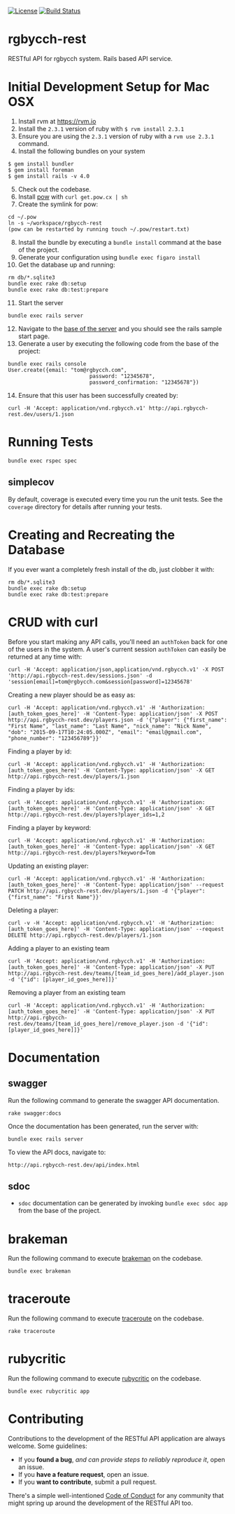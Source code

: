 [![License](http://img.shields.io/badge/license-MIT-green.svg?style=flat)](https://github.com/rgbycch/rgbycch-rest/blob/master/LICENSE)
[![Build Status](https://img.shields.io/travis/rgbycch/rgbycch-rest/master.svg?style=flat)](https://travis-ci.org/rgbycch/rgbycch-rest)
# rgbycch-rest
RESTful API for rgbycch system. Rails based API service.
# Initial Development Setup for Mac OSX
1. Install rvm at https://rvm.io
2. Install the `2.3.1` version of ruby with ```$ rvm install 2.3.1```
3. Ensure you are using the `2.3.1` version of ruby with a ```rvm use 2.3.1``` command.
4. Install the following bundles on your system
  ```
  $ gem install bundler
  $ gem install foreman
  $ gem install rails -v 4.0
  ```
5. Check out the codebase.
6. Install [pow](http://pow.cx) with ```curl get.pow.cx | sh```
7. Create the symlink for pow:
  ```
  cd ~/.pow
  ln -s ~/workspace/rgbycch-rest
  (pow can be restarted by running touch ~/.pow/restart.txt)
  ```
8. Install the bundle by executing a ```bundle install``` command at the base of the project.
9. Generate your configuration using ```bundle exec figaro install```
10. Get the database up and running:
  ```
  rm db/*.sqlite3
  bundle exec rake db:setup
  bundle exec rake db:test:prepare
  ```
11. Start the server
  ```
  bundle exec rails server
  ```
12. Navigate to the [base of the server](http://rgbycch-rest.dev) and you should see the rails sample start page.
13. Generate a user by executing the following code from the base of the project:
  ```
  bundle exec rails console
  User.create({email: "tom@rgbycch.com",
                            password: "12345678",
                            password_confirmation: "12345678"})
  ```
14. Ensure that this user has been successfully created by:
```
curl -H 'Accept: application/vnd.rgbycch.v1' http://api.rgbycch-rest.dev/users/1.json
```
# Running Tests
```bundle exec rspec spec```
## simplecov
By default, coverage is executed every time you run the unit tests. See the `coverage` directory for details after running your tests.
# Creating and Recreating the Database
If you ever want a completely fresh install of the db, just clobber it with:
```
rm db/*.sqlite3
bundle exec rake db:setup
bundle exec rake db:test:prepare
```
# CRUD with curl
Before you start making any API calls, you'll need an ```authToken``` back for one of the users in the system.
A user's current session ```authToken``` can easily be returned at any time with:
```
curl -H 'Accept: application/json,application/vnd.rgbycch.v1' -X POST 'http://api.rgbycch-rest.dev/sessions.json' -d 'session[email]=tom@rgbycch.com&session[password]=12345678'
```
Creating a new player should be as easy as:
```
curl -H 'Accept: application/vnd.rgbycch.v1' -H 'Authorization: [auth_token_goes_here]' -H 'Content-Type: application/json' -X POST http://api.rgbycch-rest.dev/players.json -d '{"player": {"first_name": "First Name", "last_name": "Last Name", "nick_name": "Nick Name", "dob": "2015-09-17T10:24:05.000Z", "email": "email@gmail.com", "phone_number": "123456789"}}'
```
Finding a player by id:
```
curl -H 'Accept: application/vnd.rgbycch.v1' -H 'Authorization: [auth_token_goes_here]' -H 'Content-Type: application/json' -X GET http://api.rgbycch-rest.dev/players/1.json
```
Finding a player by ids:
```
curl -H 'Accept: application/vnd.rgbycch.v1' -H 'Authorization: [auth_token_goes_here]' -H 'Content-Type: application/json' -X GET http://api.rgbycch-rest.dev/players?player_ids=1,2
```
Finding a player by keyword:
```
curl -H 'Accept: application/vnd.rgbycch.v1' -H 'Authorization: [auth_token_goes_here]' -H 'Content-Type: application/json' -X GET http://api.rgbycch-rest.dev/players?keyword=Tom
```
Updating an existing player:
```
curl -H 'Accept: application/vnd.rgbycch.v1' -H 'Authorization: [auth_token_goes_here]' -H 'Content-Type: application/json' --request PATCH http://api.rgbycch-rest.dev/players/1.json -d '{"player": {"first_name": "First Name"}}'
```
Deleting a player:
```
curl -v -H 'Accept: application/vnd.rgbycch.v1' -H 'Authorization: [auth_token_goes_here]' -H 'Content-Type: application/json' --request DELETE http://api.rgbycch-rest.dev/players/1.json
```
Adding a player to an existing team
```
curl -H 'Accept: application/vnd.rgbycch.v1' -H 'Authorization: [auth_token_goes_here]' -H 'Content-Type: application/json' -X PUT http://api.rgbycch-rest.dev/teams/[team_id_goes_here]/add_player.json -d '{"id": [player_id_goes_here]]}'
```
Removing a player from an existing team
```
curl -H 'Accept: application/vnd.rgbycch.v1' -H 'Authorization: [auth_token_goes_here]' -H 'Content-Type: application/json' -X PUT http://api.rgbycch-rest.dev/teams/[team_id_goes_here]/remove_player.json -d '{"id": [player_id_goes_here]]}'
```
# Documentation
## swagger
Run the following command to generate the swagger API documentation.
```
rake swagger:docs
```
Once the documentation has been generated, run the server with:
```
bundle exec rails server
```
To view the API docs, navigate to:
```
http://api.rgbycch-rest.dev/api/index.html
```
## sdoc
- `sdoc` documentation can be generated by invoking ```bundle exec sdoc app``` from the base of the project.

# brakeman
Run the following command to execute [brakeman](http://brakemanscanner.org/) on the codebase.
```
bundle exec brakeman
```
# traceroute
Run the following command to execute [traceroute](https://github.com/amatsuda/traceroute) on the codebase.
```
rake traceroute
```
# rubycritic
Run the following command to execute [rubycritic](https://github.com/whitesmith/rubycritic) on the codebase.
```
bundle exec rubycritic app
```
# Contributing
Contributions to the development of the RESTful API application are always welcome. Some guidelines:
- If you **found a bug**, _and can provide steps to reliably reproduce it_, open an issue.
- If you **have a feature request**, open an issue.
- If you **want to contribute**, submit a pull request.

There's a simple well-intentioned [Code of Conduct](http://contributor-covenant.org/version/1/2/0/code_of_conduct.txt) for any community that might spring up around the development of the RESTful API too.
